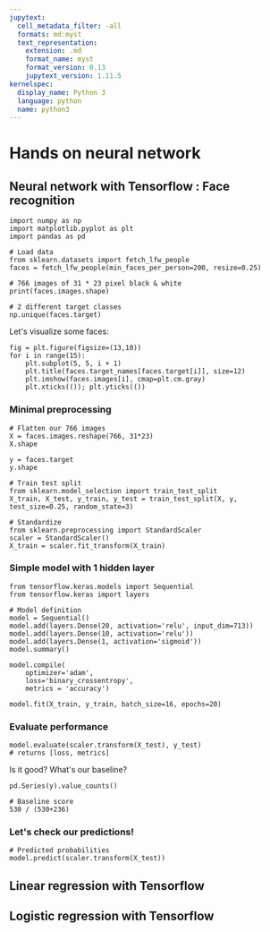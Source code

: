 ```yaml
---
jupytext:
  cell_metadata_filter: -all
  formats: md:myst
  text_representation:
    extension: .md
    format_name: myst
    format_version: 0.13
    jupytext_version: 1.11.5
kernelspec:
  display_name: Python 3
  language: python
  name: python3
---
```



# Hands on neural network

## Neural network with Tensorflow : Face recognition

```{code-cell}
import numpy as np
import matplotlib.pyplot as plt
import pandas as pd

# Load data
from sklearn.datasets import fetch_lfw_people
faces = fetch_lfw_people(min_faces_per_person=200, resize=0.25)

# 766 images of 31 * 23 pixel black & white
print(faces.images.shape)
```

```{code-cell}
# 2 different target classes
np.unique(faces.target)
```
Let's visualize some faces:


```{code-cell}
fig = plt.figure(figsize=(13,10))
for i in range(15):
    plt.subplot(5, 5, i + 1)
    plt.title(faces.target_names[faces.target[i]], size=12)
    plt.imshow(faces.images[i], cmap=plt.cm.gray)
    plt.xticks(()); plt.yticks(())
```

### Minimal preprocessing

```{code-cell}
# Flatten our 766 images
X = faces.images.reshape(766, 31*23)
X.shape
```



```{code-cell}
y = faces.target
y.shape
```




```{code-cell}
# Train test split
from sklearn.model_selection import train_test_split
X_train, X_test, y_train, y_test = train_test_split(X, y, test_size=0.25, random_state=3)
```




```{code-cell}
# Standardize
from sklearn.preprocessing import StandardScaler
scaler = StandardScaler()
X_train = scaler.fit_transform(X_train)
```

### Simple model with 1 hidden layer

```{code-cell}
from tensorflow.keras.models import Sequential
from tensorflow.keras import layers

# Model definition
model = Sequential()
model.add(layers.Dense(20, activation='relu', input_dim=713))
model.add(layers.Dense(10, activation='relu'))
model.add(layers.Dense(1, activation='sigmoid'))
model.summary()
```



```{code-cell}
model.compile(
    optimizer='adam',
    loss='binary_crossentropy', 
    metrics = 'accuracy')

model.fit(X_train, y_train, batch_size=16, epochs=20)
```


### Evaluate performance

```{code-cell}
model.evaluate(scaler.transform(X_test), y_test)
# returns [loss, metrics]
```

Is it good? What's our baseline?




```{code-cell}
pd.Series(y).value_counts()

```




```{code-cell}
# Baseline score
530 / (530+236)
```



### Let's check our predictions!


```{code-cell}
# Predicted probabilities
model.predict(scaler.transform(X_test))
```




## Linear regression with Tensorflow

## Logistic regression with Tensorflow

